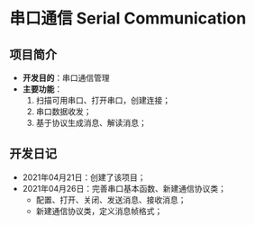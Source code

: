 ﻿# 串口通信 Serial Communication

## 项目简介

- **开发目的**：串口通信管理
- **主要功能**：
	1. 扫描可用串口、打开串口，创建连接；
	2. 串口数据收发；
	3. 基于协议生成消息、解读消息；

## 开发日记

- 2021年04月21日：创建了该项目；
- 2021年04月26日：完善串口基本函数、新建通信协议类；
  - 配置、打开、关闭、发送消息、接收消息；
  - 新建通信协议类，定义消息帧格式；